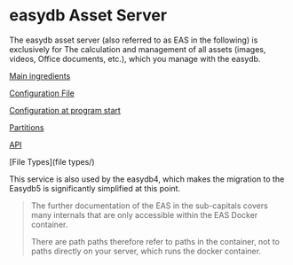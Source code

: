 easydb Asset Server
===================

The easydb asset server (also referred to as EAS in the following) is exclusively for
The calculation and management of all assets (images, videos,
Office documents, etc.), which you manage with the easydb.

[Main ingredients](installation/)

[Configuration File](conf/)

[Configuration at program start](initconf/)

[Partitions](partitions/)

[API](api/)

[File Types](file types/)

This service is also used by the easydb4, which makes the migration to the
Easydb5 is significantly simplified at this point.

> The further documentation of the EAS in the sub-capitals covers many internals that are only accessible within the EAS Docker container.
>
> There are path paths therefore refer to paths in the container, not to paths directly on your server, which runs the docker container.